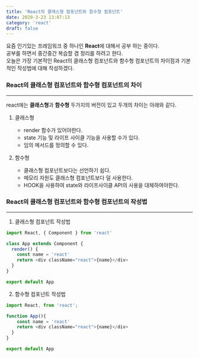 ```yaml
---
title: 'React의 클래스형 컴포넌트와 함수형 컴포넌트'
date: 2020-3-23 13:07:13
category: 'react'
draft: false
---
```


요즘 인기있는 프레임워크 중 하나인 **React**에 대해서 공부 하는 중이다.<br/>
공부를 하면서 중간중간 복습할 겸 정리를 하려고 한다.<br/>
오늘은 가장 기본적인 React의 클래스형 컴포넌트와 함수형 컴포넌트의 차이점과 기본적인 작성법에 대해 작성하겠다.<br/>

### React의 클래스형 컴포넌트와 함수형 컴포넌트의 차이

---

react에는 **클래스형**과 **함수형** 두가지의 버전이 있고 두개의 차이는 아래와 같다.

1. 클래스형

   - render 함수가 있어야한다.
   - state 기능 및 라이프 사이클 기능을 사용할 수가 있다.
   - 임의 메서드를 정의할 수 있다.

2. 함수형
   - 클래스형 컴포넌트보다는 선언하기 쉽다.
   - 메모리 자원도 클래스형 컴포넌트보다 덜 사용한다.
   - HOOK을 사용하여 state와 라이프사이클 API의 사용을 대체하여야한다.

### React의 클래스형 컴포넌트와 함수형 컴포넌트의 작성법

---

1. 클래스형 컴포넌트 작성법

```javascript
import React, { Component } from 'react'

class App extends Component {
  render() {
    const name = 'react'
    return <div className="react">{name}</div>
  }
}

export default App
```

2. 함수형 컴포넌트 작성법

```javascript
import React, from 'react';

function App(){
    const name = 'react'
    return <div className="react">{name}</div>
  }
}

export default App
```
